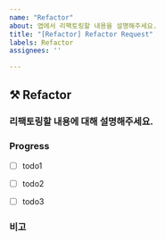 ```yaml
---
name: "Refactor"
about: 앱에서 리팩토링할 내용을 설명해주세요.
title: "[Refactor] Refactor Request"
labels: Refactor
assignees: ''

---
```


## ⚒️ Refactor

### 리팩토링할 내용에 대해 설명해주세요.



### Progress
- [ ] todo1
- [ ] todo2
- [ ] todo3



### 비고
